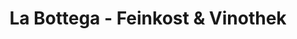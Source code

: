 ---
title: "La Bottega - Feinkost & Vinothek"
url: /wolfratshausen/la-bottega-feinkost-und-vinothek/
shop: Feinkost
---